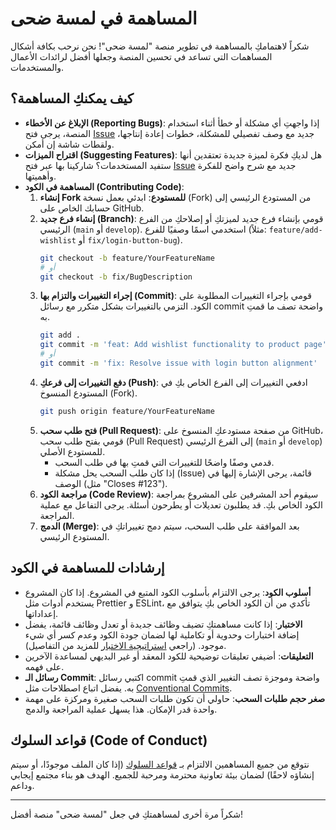 # المساهمة في لمسة ضحى

شكراً لاهتمامكِ بالمساهمة في تطوير منصة "لمسة ضحى"! نحن نرحب بكافة أشكال المساهمات التي تساعد في تحسين المنصة وجعلها أفضل لرائدات الأعمال والمستخدمات.

## كيف يمكنكِ المساهمة؟

*   **الإبلاغ عن الأخطاء (Reporting Bugs)**: إذا واجهتِ أي مشكلة أو خطأ أثناء استخدام المنصة، يرجى فتح [Issue](https://github.com/your-repo/lamsa-doha/issues) جديد مع وصف تفصيلي للمشكلة، خطوات إعادة إنتاجها، ولقطات شاشة إن أمكن.
*   **اقتراح الميزات (Suggesting Features)**: هل لديكِ فكرة لميزة جديدة تعتقدين أنها ستفيد المستخدمات؟ شاركينا بها عبر فتح [Issue](https://github.com/your-repo/lamsa-doha/issues) جديد مع شرح واضح للفكرة وأهميتها.
*   **المساهمة في الكود (Contributing Code)**:
    1.  **إنشاء Fork للمستودع**: ابدئي بعمل نسخة (Fork) من المستودع الرئيسي إلى حسابك الخاص على GitHub.
    2.  **إنشاء فرع جديد (Branch)**: قومي بإنشاء فرع جديد لميزتكِ أو إصلاحكِ من الفرع الرئيسي (`main` أو `develop`). استخدمي اسمًا وصفيًا للفرع (مثلاً: `feature/add-wishlist` أو `fix/login-button-bug`).
        ```bash
        git checkout -b feature/YourFeatureName
        # أو
        git checkout -b fix/BugDescription
        ```
    3.  **إجراء التغييرات والتزام بها (Commit)**: قومي بإجراء التغييرات المطلوبة على الكود. التزمي بالتغييرات بشكل متكرر مع رسائل commit واضحة تصف ما قمتِ به.
        ```bash
        git add .
        git commit -m 'feat: Add wishlist functionality to product page' 
        # أو
        git commit -m 'fix: Resolve issue with login button alignment'
        ```
    4.  **دفع التغييرات إلى فرعكِ (Push)**: ادفعي التغييرات إلى الفرع الخاص بكِ في المستودع المنسوخ (Fork).
        ```bash
        git push origin feature/YourFeatureName
        ```
    5.  **فتح طلب سحب (Pull Request)**: من صفحة مستودعكِ المنسوخ على GitHub، قومي بفتح طلب سحب (Pull Request) إلى الفرع الرئيسي (`main` أو `develop`) للمستودع الأصلي.
        *   قدمي وصفًا واضحًا للتغييرات التي قمتِ بها في طلب السحب.
        *   إذا كان طلب السحب يحل مشكلة (Issue) قائمة، يرجى الإشارة إليها في الوصف (مثل "Closes #123").
    6.  **مراجعة الكود (Code Review)**: سيقوم أحد المشرفين على المشروع بمراجعة الكود الخاص بكِ. قد يطلبون تعديلات أو يطرحون أسئلة. يرجى التفاعل مع عملية المراجعة.
    7.  **الدمج (Merge)**: بعد الموافقة على طلب السحب، سيتم دمج تغييراتكِ في المستودع الرئيسي.

## إرشادات للمساهمة في الكود

*   **أسلوب الكود**: يرجى الالتزام بأسلوب الكود المتبع في المشروع. إذا كان المشروع يستخدم أدوات مثل Prettier و ESLint، تأكدي من أن الكود الخاص بكِ يتوافق مع إعداداتها.
*   **الاختبار**: إذا كانت مساهمتكِ تضيف وظائف جديدة أو تعدل وظائف قائمة، يفضل إضافة اختبارات وحدوية أو تكاملية لها لضمان جودة الكود وعدم كسر أي شيء موجود. (راجعي [استراتيجية الاختبار](./docs/testing-strategy.md) للمزيد من التفاصيل).
*   **التعليقات**: أضيفي تعليقات توضيحية للكود المعقد أو غير البديهي لمساعدة الآخرين على فهمه.
*   **رسائل الـ Commit**: اكتبي رسائل commit واضحة وموجزة تصف التغيير الذي قمتِ به. يفضل اتباع اصطلاحات مثل [Conventional Commits](https://www.conventionalcommits.org/).
*   **صغر حجم طلبات السحب**: حاولي أن تكون طلبات السحب صغيرة ومركزة على مهمة واحدة قدر الإمكان. هذا يسهل عملية المراجعة والدمج.

## قواعد السلوك (Code of Conduct)

نتوقع من جميع المساهمين الالتزام بـ [قواعد السلوك](./CODE_OF_CONDUCT.md) (إذا كان الملف موجودًا، أو سيتم إنشاؤه لاحقًا) لضمان بيئة تعاونية محترمة ومرحبة للجميع. الهدف هو بناء مجتمع إيجابي وداعم.

---

شكراً مرة أخرى لمساهمتكِ في جعل "لمسة ضحى" منصة أفضل!
